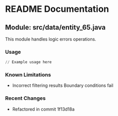 # README Documentation

## Module: src/data/entity_65.java

This module handles logic errors operations.

### Usage

```python
// Example usage here
```

### Known Limitations

- Incorrect filtering results Boundary conditions fail

### Recent Changes

- Refactored in commit 1f13d18a
